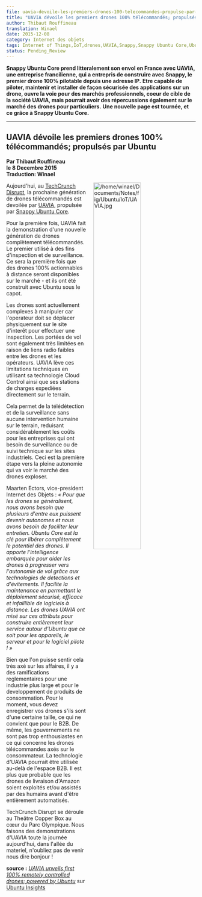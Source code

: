 ```yaml
---
file: uavia-devoile-les-premiers-drones-100-telecommandes-propulse-par-ubuntu.md
title: "UAVIA dévoile les premiers drones 100% télécommandés; propulsés par Ubuntu"
author: Thibaut Rouffineau
translation: Winael
date: 2015-12-08
category: Internet des objets
tags: Internet of Things,IoT,drones,UAVIA,Snappy,Snappy Ubuntu Core,Ubuntu
status: Pending_Review
---
```


<meta http-equiv='Content-Type' content='text/html; charset=utf-8' />

<!-- Chapeau -->

**Snappy Ubuntu Core prend litteralement son envol en France avec UAVIA, une entreprise francilienne, qui a entrepris de construire avec Snappy, le premier drone 100% pilotable depuis une adresse IP.**
**Etre capable de piloter, maintenir et installer de façon sécurisée des applications sur un drone, ouvre la voie pour des marchés professionnels, coeur de cible de la société UAVIA, mais pourrait avoir des répercussions également sur le marché des drones pour particuliers.**
**Une nouvelle page est tournée, et ce grâce à Snappy Ubuntu Core.**

<!-- /Chapeau -->

----------

## UAVIA dévoile les premiers drones 100% télécommandés; propulsés par Ubuntu

**Par Thibaut Rouffineau**  
**le 8 Decembre 2015**  
**Traduction: Winael**  

<img src="" alt="/home/winael/Documents/Notes/fig/Ubuntu/IoT/UAVIA.jpg" width="50%" style="float: right; margin: 0 20px 20px 20px;" />

Aujourd'hui, au [TechCrunch Disrupt][2], la prochaine génération de drones télécommandés est devoilée par [UAVIA][3], propulsée par [Snappy Ubuntu Core][4].

Pour la première fois, UAVIA fait la demonstration d'une nouvelle génération de drones complètement télécommandés. Le premier utilisé à des fins d'inspection et de surveillance. Ce sera la première fois que des drones 100% actionnables à distance seront disponibles sur le marché - et ils ont été construit avec Ubuntu sous le capot.

Les drones sont actuellement complexes à manipuler car l'operateur doit se déplacer physiquement sur le site d'interêt pour effectuer une inspection. Les portées de vol sont également très limitées en raison de liens radio faibles entre les drones et les opérateurs. UAVIA lève ces limitations techniques en utilisant sa technologie Cloud Control ainsi que ses stations de charges expediées directement sur le terrain.

Cela permet de la télédétection et de la surveillance sans aucune intervention humaine sur le terrain, reduisant considérablement les coûts pour les entreprises qui ont besoin de surveillance ou de suivi technique sur les sites industriels. Ceci est la première étape vers la pleine autonomie qui va voir le marché des drones exploser.

Maarten Ectors, vice-president Internet des Objets : _« Pour que les drones se généralisent, nous avons besoin que plusieurs d'entre eux puissent devenir autonomes et nous avons besoin de faciliter leur entretien. Ubuntu Core est la clé pour libérer complètement le potentiel des drones. Il apporte l'intelligence embarquée pour aider les drones à progresser vers l'autonomie de vol grâce aux technologies de detections et d'évitements. Il facilite la maintenance en permettant le déploiement sécurisé, efficace et infaillible de logiciels à distance. Les drones UAVIA ont misé sur ces attributs pour construire entièrement leur service autour d'Ubuntu que ce soit pour les appareils, le serveur et pour le logiciel pilote ! »_

Bien que l'on puisse sentir cela très axé sur les affaires, il y a des ramifications reglementaires pour une industrie plus large et pour le developpement de produits de consommation. Pour le moment, vous devez enregistrer vos drones s'ils sont d'une certaine taille, ce qui ne convient que pour le B2B. De même, les gouvernements ne sont pas trop enthousiastes en ce qui concerne les drones télécommandes axés sur le consommateur. La technologie d'UAVIA pourrait être utilisée au-delà de l'espace B2B. Il est plus que probable que les drones de livraison d'Amazon soient exploités et/ou assistés par des humains avant d'être entièrement automatisés.

TechCrunch Disrupt se déroule au Theâtre Copper Box au cœur du Parc Olympique. Nous faisons des demonstrations d'UAVIA toute la journée aujourd'hui, dans l'allée du materiel, n'oubliez pas de venir nous dire bonjour !

**source :** [_UAVIA unveils first 100% remotely controlled drones; powered by Ubuntu_][5] sur [Ubuntu Insights][6]

[1]: ../../../fig/Ubuntu/IoT/UAVIA.jpg
[2]: http://techcrunch.com/event-info/disrupt-london-2015/
[3]: http://uavia.eu/
[4]: https://developer.ubuntu.com/en/snappy/?_ga=1.72093139.196362254.1441195516
[5]: https://insights.ubuntu.com/2015/12/08/uavia-unveils-first-100-remotely-controlled-drones-powered-by-ubuntu/
[6]: https://insights.ubuntu.com/
